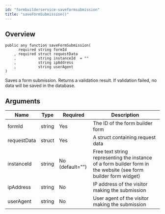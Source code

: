 ```yaml
---
id: "formbuilderservice-saveformsubmission"
title: "saveFormSubmission()"
---
```



## Overview




```luceescript
public any function saveFormSubmission(
      required string formId     
    , required struct requestData
    ,          string instanceId  = ""
    ,          string ipAddress  
    ,          string userAgent  
)
```

Saves a form submission. Returns a validation result. If validation
failed, no data will be saved in the database.

## Arguments


<div class="table-responsive"><table class="table"><thead><tr><th>Name</th><th>Type</th><th>Required</th><th>Description</th></tr></thead><tbody><tr><td>formId</td><td>string</td><td>Yes</td><td>The ID of the form builder form</td></tr><tr><td>requestData</td><td>struct</td><td>Yes</td><td>A struct containing request data</td></tr><tr><td>instanceId</td><td>string</td><td>No (default="")</td><td>Free text string representing the instance of a form builder form in the website (see form builder form widget)</td></tr><tr><td>ipAddress</td><td>string</td><td>No</td><td>IP address of the visitor making the submission</td></tr><tr><td>userAgent</td><td>string</td><td>No</td><td>User agent of the visitor making the submission</td></tr></tbody></table></div>